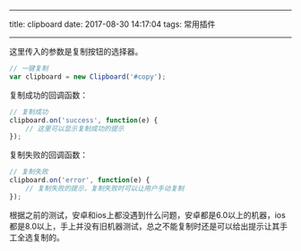 
---

title: clipboard
date: 2017-08-30 14:17:04
tags: 常用插件

---


这里传入的参数是复制按钮的选择器。

```js
// 一键复制
var clipboard = new Clipboard('#copy');
```

复制成功的回调函数：

```js
// 复制成功
clipboard.on('success', function(e) {
    // 这里可以显示复制成功的提示
});
```

复制失败的回调函数：

```js
// 复制失败
clipboard.on('error', function(e) {
    // 复制失败的提示，复制失败时可以让用户手动复制
});
```

根据之前的测试，安卓和ios上都没遇到什么问题，安卓都是6.0以上的机器，ios都是8.0以上，手上并没有旧机器测试，总之不能复制时还是可以给出提示让其手工全选复制的。


